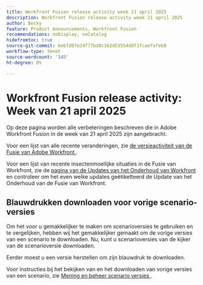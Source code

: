 ```yaml
---
title: Workfront Fusion release activity week 21 april 2025
description: Workfront Fusion release activity week 21 april 2025
author: Becky
feature: Product Announcements, Workfront Fusion
recommendations: noDisplay, noCatalog
hidefromtoc: true
source-git-commit: 6ebfd07e24f77bd8c162d53554ddf1fcaefafeb8
workflow-type: tm+mt
source-wordcount: '145'
ht-degree: 0%

---
```


# Workfront Fusion release activity: Week van 21 april 2025

Op deze pagina worden alle verbeteringen beschreven die in Adobe Workfront Fusion in de week van 21 april 2025 zijn aangebracht.

Voor een lijst van alle recente veranderingen, zie [ de versieactiviteit van de Fusie van Adobe Workfront ](/help/workfront-fusion/fusion-product-releases/fusion-release-activity.md).

Voor een lijst van recente insectenmoeilijke situaties in de Fusie van Workfront, zie de [ pagina van de Updates van het Onderhoud van Workfront ](https://experienceleague.adobe.com/nl/docs/workfront-known-issues/releases/current-updates) en controleer om het even welke updates geëtiketteerd de Update van het Onderhoud van de Fusie van Workfront.

## Blauwdrukken downloaden voor vorige scenario-versies

Om het voor u gemakkelijker te maken om scenarioversies te gebruiken en te vergelijken, hebben wij het gemakkelijker gemaakt om de vorige versies van een scenario te downloaden. Nu, kunt u scenarioversies van de kijker van de scenarioversie downloaden.

Eerder moest u een versie herstellen om zijn blauwdruk te downloaden.

Voor instructies bij het bekijken van en het downloaden van vorige versies van een scenario, zie [ Mening en beheer scenario versies ](/help/workfront-fusion/manage-scenarios/restore-a-scenario-version.md).












